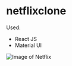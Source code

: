 # netflixclone

  Used:
  - React JS
  - Material UI
    

![Image of Netflix](https://imgur.com/gjKT6W2)
